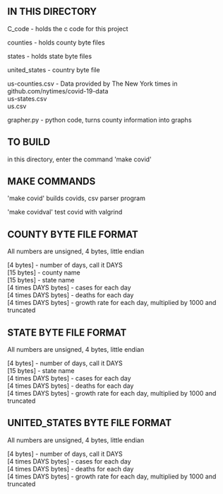 IN THIS DIRECTORY
-----------------

C_code - holds the c code for this project

counties - holds county byte files

states - holds state byte files

united_states - country byte file

us-counties.csv - Data provided by The New York times in github.com/nytimes/covid-19-data  
us-states.csv  
us.csv  

grapher.py - python code, turns county information into graphs


TO BUILD
--------

in this directory, enter the command 'make covid'


MAKE COMMANDS
-------------

'make covid' builds covids, csv parser program

'make covidval' test covid with valgrind


COUNTY BYTE FILE FORMAT
-----------------------
All numbers are unsigned, 4 bytes, little endian

[4 bytes]      - number of days, call it DAYS  
[15 bytes]     - county name  
[15 bytes]     - state name  
[4 times DAYS bytes] - cases for each day  
[4 times DAYS bytes] - deaths for each day  
[4 times DAYS bytes] - growth rate for each day, multiplied by 1000 and truncated  


STATE BYTE FILE FORMAT
-----------------------
All numbers are unsigned, 4 bytes, little endian

[4 bytes]            - number of days, call it DAYS  
[15 bytes]           - state name  
[4 times DAYS bytes] - cases for each day  
[4 times DAYS bytes] - deaths for each day  
[4 times DAYS bytes] - growth rate for each day, multiplied by 1000 and truncated  


UNITED_STATES BYTE FILE FORMAT
-----------------------
All numbers are unsigned, 4 bytes, little endian

[4 bytes]            - number of days, call it DAYS  
[4 times DAYS bytes] - cases for each day  
[4 times DAYS bytes] - deaths for each day  
[4 times DAYS bytes] - growth rate for each day, multiplied by 1000 and truncated  



